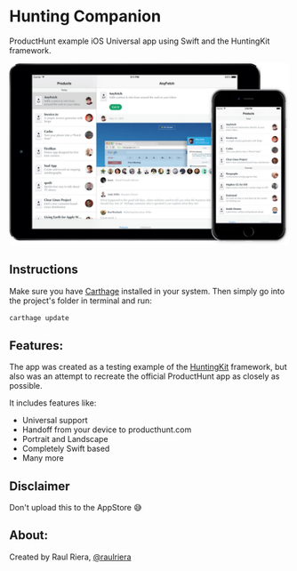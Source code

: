 # Hunting Companion
ProductHunt example iOS Universal app using Swift and the HuntingKit framework.

<p align="center">
  <img src="Screenshot.jpg" />
</p>

## Instructions

Make sure you have [Carthage](https://github.com/carthage/carthage) installed in your system. Then simply go into the project's folder in terminal and run:

``` ruby
carthage update
```

## Features:

The app was created as a testing example of the [HuntingKit](https://github.com/raulriera/HuntingKit) framework, but also was an attempt to recreate the official ProductHunt app as closely as possible.

It includes features like:

- Universal support
- Handoff from your device to producthunt.com
- Portrait and Landscape
- Completely Swift based
- Many more

## Disclaimer

Don't upload this to the AppStore 😅

## About:
Created by Raul Riera, [@raulriera](http://twitter.com/raulriera)
